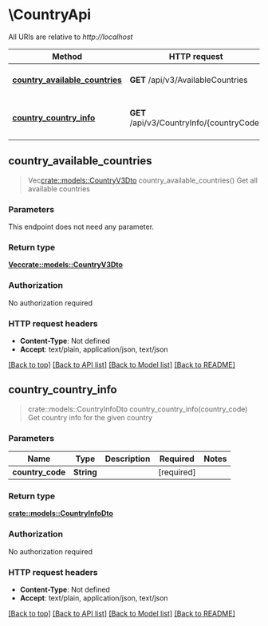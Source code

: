 # \CountryApi

All URIs are relative to *http://localhost*

Method | HTTP request | Description
------------- | ------------- | -------------
[**country_available_countries**](CountryApi.md#country_available_countries) | **GET** /api/v3/AvailableCountries | Get all available countries
[**country_country_info**](CountryApi.md#country_country_info) | **GET** /api/v3/CountryInfo/{countryCode} | Get country info for the given country



## country_available_countries

> Vec<crate::models::CountryV3Dto> country_available_countries()
Get all available countries

### Parameters

This endpoint does not need any parameter.

### Return type

[**Vec<crate::models::CountryV3Dto>**](CountryV3Dto.md)

### Authorization

No authorization required

### HTTP request headers

- **Content-Type**: Not defined
- **Accept**: text/plain, application/json, text/json

[[Back to top]](#) [[Back to API list]](../README.md#documentation-for-api-endpoints) [[Back to Model list]](../README.md#documentation-for-models) [[Back to README]](../README.md)


## country_country_info

> crate::models::CountryInfoDto country_country_info(country_code)
Get country info for the given country

### Parameters


Name | Type | Description  | Required | Notes
------------- | ------------- | ------------- | ------------- | -------------
**country_code** | **String** |  | [required] |

### Return type

[**crate::models::CountryInfoDto**](CountryInfoDto.md)

### Authorization

No authorization required

### HTTP request headers

- **Content-Type**: Not defined
- **Accept**: text/plain, application/json, text/json

[[Back to top]](#) [[Back to API list]](../README.md#documentation-for-api-endpoints) [[Back to Model list]](../README.md#documentation-for-models) [[Back to README]](../README.md)

